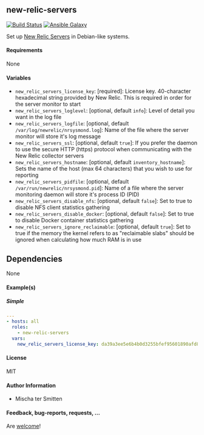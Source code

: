 ## new-relic-servers

[![Build Status](https://travis-ci.org/Oefenweb/ansible-new-relic-servers.svg?branch=master)](https://travis-ci.org/Oefenweb/ansible-new-relic-servers)
[![Ansible Galaxy](http://img.shields.io/badge/ansible--galaxy-new--relic--servers-blue.svg)](https://galaxy.ansible.com/Oefenweb/ansible-new-relic-servers)

Set up [New Relic Servers](https://newrelic.com/server-monitoring) in Debian-like systems.

#### Requirements

None

#### Variables

* `new_relic_servers_license_key`: [required]: License key. 40-character hexadecimal string provided by New Relic. This is required in order for the server monitor to start
* `new_relic_servers_loglevel`: [optional, default `info`]: Level of detail you want in the log file
* `new_relic_servers_logfile`: [optional, default `/var/log/newrelic/nrsysmond.log`]: Name of the file where the server monitor will store it's log message
* `new_relic_servers_ssl`: [optional, default `true`]: If you prefer the daemon to use the secure HTTP (https) protocol when communicating with the New Relic collector servers
* `new_relic_servers_hostname`: [optional, default `inventory_hostname`]: Sets the name of the host (max 64 characters) that you wish to use for reporting
* `new_relic_servers_pidfile`: [optional, default `/var/run/newrelic/nrsysmond.pid`]: Name of a file where the server monitoring daemon will store it's process ID (PID)
* `new_relic_servers_disable_nfs`: [optional, default `false`]: Set to true to disable NFS client statistics gathering
* `new_relic_servers_disable_docker`: [optional, default `false`]: Set to true to disable Docker container statistics gathering
* `new_relic_servers_ignore_reclaimable`: [optional, default `true`]: Set to true if the memory the kernel refers to as "reclaimable slabs" should be ignored when calculating how much RAM is in use

## Dependencies

None

#### Example(s)

##### Simple

```yaml
---
- hosts: all
  roles:
    - new-relic-servers
  vars:
    new_relic_servers_license_key: da39a3ee5e6b4b0d3255bfef95601890afd80709
```

#### License

MIT

#### Author Information

* Mischa ter Smitten

#### Feedback, bug-reports, requests, ...

Are [welcome](https://github.com/Oefenweb/ansible-new-relic-servers/issues)!
